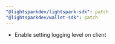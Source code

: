 ```yaml
---
"@lightsparkdev/lightspark-sdk": patch
"@lightsparkdev/wallet-sdk": patch
---
```


- Enable setting logging level on client
